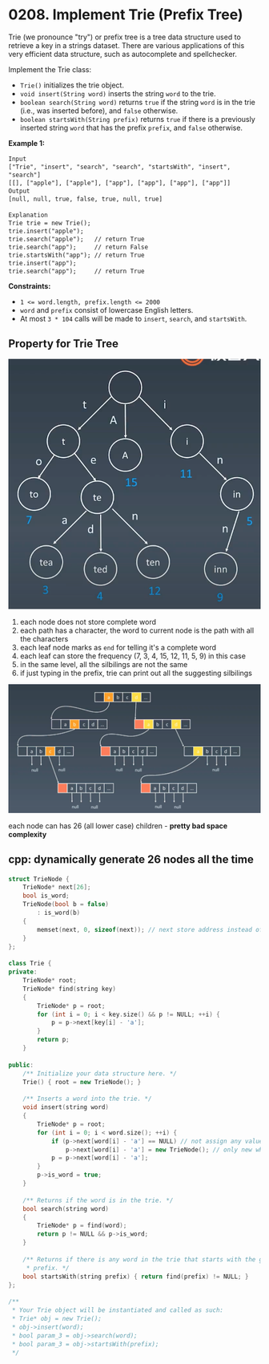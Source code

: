 # 0208. Implement Trie (Prefix Tree)

Trie (we pronounce "try") or prefix tree is a tree data structure used to retrieve a key in a strings dataset. There are various applications of this very efficient data structure, such as autocomplete and spellchecker.

Implement the Trie class:

- `Trie()` initializes the trie object.
- `void insert(String word)` inserts the string `word` to the trie.
- `boolean search(String word)` returns `true` if the string `word` is in the trie (i.e., was inserted before), and `false` otherwise.
- `boolean startsWith(String prefix)` returns `true` if there is a previously inserted string `word` that has the prefix `prefix`, and `false` otherwise.

 

**Example 1:**

```
Input
["Trie", "insert", "search", "search", "startsWith", "insert", "search"]
[[], ["apple"], ["apple"], ["app"], ["app"], ["app"], ["app"]]
Output
[null, null, true, false, true, null, true]

Explanation
Trie trie = new Trie();
trie.insert("apple");
trie.search("apple");   // return True
trie.search("app");     // return False
trie.startsWith("app"); // return True
trie.insert("app");
trie.search("app");     // return True
```

 

**Constraints:**

- `1 <= word.length, prefix.length <= 2000`
- `word` and `prefix` consist of lowercase English letters.
- At most `3 * 104` calls will be made to `insert`, `search`, and `startsWith`.

## Property for Trie Tree

![Screen Shot 2020-04-25 at 6.16.08 PM.png](resources/1BDFAC75203D6103ED7BDA046708027C.png)

1. each node does not store complete word
2. each path has a character, the word to current node is the path with all the characters
3. each leaf node marks as `end` for telling it's a complete word
4. each leaf can store the frequency (7, 3, 4, 15, 12, 11, 5, 9) in this case
5. in the same level, all the silbilings are not the same
6. if just typing in the prefix, trie can print out all the suggesting silbilings

![Screen Shot 2020-04-25 at 6.22.03 PM.png](resources/53E2049F8A91A184083AB85827B4396D.png)

each node can has 26 (all lower case) children - **pretty bad space complexity**

## cpp: dynamically generate 26 nodes all the time

```c++
struct TrieNode {
    TrieNode* next[26];
    bool is_word;
    TrieNode(bool b = false)
        : is_word(b)
    {
        memset(next, 0, sizeof(next)); // next store address instead of the value itself
    }
};

class Trie {
private:
    TrieNode* root;
    TrieNode* find(string key)
    {
        TrieNode* p = root;
        for (int i = 0; i < key.size() && p != NULL; ++i) {
            p = p->next[key[i] - 'a'];
        }
        return p;
    }

public:
    /** Initialize your data structure here. */
    Trie() { root = new TrieNode(); }

    /** Inserts a word into the trie. */
    void insert(string word)
    {
        TrieNode* p = root;
        for (int i = 0; i < word.size(); ++i) {
            if (p->next[word[i] - 'a'] == NULL) // not assign any value yet
                p->next[word[i] - 'a'] = new TrieNode(); // only new when 
            p = p->next[word[i] - 'a'];
        }
        p->is_word = true;
    }

    /** Returns if the word is in the trie. */
    bool search(string word)
    {
        TrieNode* p = find(word);
        return p != NULL && p->is_word;
    }

    /** Returns if there is any word in the trie that starts with the given
     * prefix. */
    bool startsWith(string prefix) { return find(prefix) != NULL; }
};

/**
 * Your Trie object will be instantiated and called as such:
 * Trie* obj = new Trie();
 * obj->insert(word);
 * bool param_3 = obj->search(word);
 * bool param_3 = obj->startsWith(prefix);
 */

```